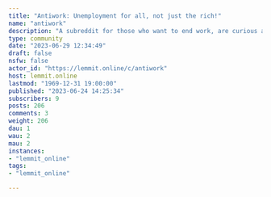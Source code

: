 ```yaml
---
title: "Antiwork: Unemployment for all, not just the rich!" 
name: "antiwork"
description: "A subreddit for those who want to end work, are curious about ending work, want to get the most out of a work-free life, want more information on..."
type: community
date: "2023-06-29 12:34:49"
draft: false
nsfw: false
actor_id: "https://lemmit.online/c/antiwork"
host: lemmit.online
lastmod: "1969-12-31 19:00:00"
published: "2023-06-24 14:25:34"
subscribers: 9
posts: 206
comments: 3
weight: 206
dau: 1
wau: 2
mau: 2
instances:
- "lemmit_online"
tags: 
- "lemmit_online"

---
```


